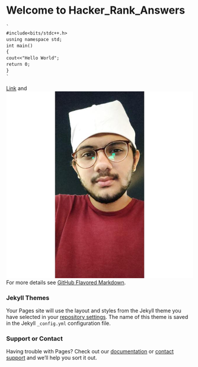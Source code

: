 # Welcome to Hacker_Rank_Answers

```markdown
`
#include<bits/stdc++.h>
usning namespace std;
int main()
{
cout<<"Hello World";
return 0;
}
`
```
[Link](url) and ![Hello](Markdown/Git.png)
For more details see [GitHub Flavored Markdown](https://guides.github.com/features/mastering-markdown/).

### Jekyll Themes

Your Pages site will use the layout and styles from the Jekyll theme you have selected in your [repository settings](https://github.com/garvit-joshi/HackerRank/settings). The name of this theme is saved in the Jekyll `_config.yml` configuration file.

### Support or Contact

Having trouble with Pages? Check out our [documentation](https://help.github.com/categories/github-pages-basics/) or [contact support](https://github.com/contact) and we’ll help you sort it out.
